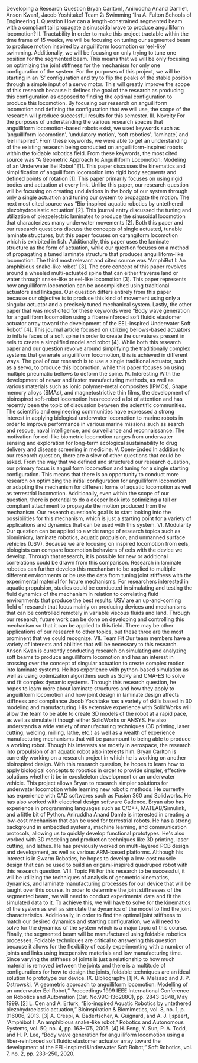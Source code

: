 Developing a Research Question
Bryan Carlton1, Aniruddha Anand Damle1, Anson Kwan1, Jacob Yoshitake1
Team 2: Swimming
1Ira A. Fulton Schools of Engineering
I. Question
How can a length-constrained segmented beam with a compliant tail propagate a sinusoidal wave to produce anguilliform locomotion?
II. Tractability
In order to make this project tractable within the time frame of 15 weeks, we will be focusing on tuning our segmented beam to produce motion inspired by anguilliform locomotion or ‘eel-like’ swimming. Additionally, we will be focusing on only trying to tune one position for the segmented beam. This means that we will be only focusing on optimizing the joint stiffness for the mechanism for only one configuration of the system. For the purposes of this project, we will be starting in an ‘S’ configuration and try to flip the peaks of the stable position through a simple input of a servo motor. This will greatly improve the scope of this research because it defines the goal of the research as producing this configuration as opposed to finding the optimal configuration to produce this locomotion. By focusing our research on anguilliform locomotion and defining the configuration that we will use, the scope of the research will produce successful results for this semester.
III. Novelty
For the purposes of understanding the various research spaces that anguilliform locomotion-based robots exist, we used keywords such as ‘anguilliform locomotion’, ‘undulatory motion’, ‘soft robotics’, ‘laminate’, and ‘eel inspired’. From these keywords, we were able to get an understanding of the existing research being conducted on anguilliform-inspired robots within the foldable robotics field.
From these keywords, the most cited source was “A Geometric Approach to Anguilliform Locomotion: Modeling of an Underwater Eel Robot” [1]. This paper discusses the kinematics and simplification of anguilliform locomotion into rigid body segments and defined points of rotation [1]. This paper primarily focuses on using rigid bodies and actuation at every link. Unlike this paper, our research question will be focusing on creating undulations in the body of our system through only a single actuation and tuning our system to propagate the motion. The next most cited source was “Bio-inspired aquatic robotics by untethered piezohydroelastic actuation’ [2]. This journal entry discussed the tuning and utilization of piezoelectric laminates to produce the sinusoidal locomotion that characterizes many underwater movements [2]. Both this paper and our research questions discuss the concepts of single actuated, tunable laminate structures, but this paper focuses on carangiform locomotion which is exhibited in fish. Additionally, this paper uses
the laminate structure as the form of actuation, while our question focuses on a method of
propagating a tuned laminate structure that produces anguilliform-like locomotion. The third most
relevant and cited source was “AmphiBot I: An amphibious snake-like robot” [3]. The core
concept of this paper revolves around a wheeled multi-actuated spine that can either traverse land
or water through snake-like or eel-like locomotion [3]. This paper represents how anguilliform
locomotion can be accomplished using traditional actuators and linkages. Our question differs
entirely from this paper because our objective is to produce this kind of movement using only a
singular actuator and a precisely tuned mechanical system. Lastly, the other paper that was most
cited for these keywords were “Body wave generation for anguilliform locomotion using a fiberreinforced
soft fluidic elastomer actuator array toward the development of the EEL-inspired
Underwater Soft Robot” [4]. This journal article focused on utilizing bellows-based actuators to
inflate faces of a soft spine in order to create the curvatures present in eels to create a simplified
model and robot [4]. While both this research paper and our question revolve around simplifying
the traditionally complex systems that generate anguilliform locomotion, this is achieved in
different ways. The goal of our research is to use a single traditional actuator, such as a servo, to
produce this locomotion, while this paper focuses on using multiple pneumatic bellows to deform
the spine.
IV. Interesting
With the development of newer and faster manufacturing methods, as well as various materials
such as ionic polymer-metal composites (IPMCs), Shape memory alloys (SMAs), and
magnetostrictive thin films, the development of bioinspired soft-robot locomotion has received a
lot of attention and has recently been the topic of discussion between the scientific communities.
The scientific and engineering communities have expressed a strong interest in applying biological
underwater locomotion to marine robots in order to improve performance in various marine
missions such as search and rescue, naval intelligence, and surveillance and reconnaissance. The
motivation for eel-like biometric locomotion ranges from underwater sensing and exploration for
long-term ecological sustainability to drug delivery and disease screening in medicine.
V. Open-Ended
In addition to our research question, there are a slew of other questions that could be asked. From
the way that we defined and structured our research question, our primary focus is anguiliform
locomotion and tuning for a single starting configuration. This means that there is an opportunity
to conduct more research on optimizing the initial configuration for anguilliform locomotion or
adapting the mechanism for different forms of aquatic locomotion as well as terrestrial locomotion.
Additionally, even within the scope of our question, there is potential to do a deeper look into
optimizing a tail or compliant attachment to propagate the motion produced from the mechanism.
Our research question's goal is to start looking into the possibilities for this mechanism, which is
just a starting point for a variety of applications and dynamics that can be used with this system.
VI. Modularity
Our question can be applied to a wide range of research topics such as biomimicry, laminate
robotics, aquatic propulsion, and unmanned surface vehicles (USV). Because we are focusing on
inspired locomotion from eels, biologists can compare locomotion behaviors of eels with the
device we develop. Through that research, it is possible for new or additional correlations could
be drawn from this comparison. Research in laminate robotics can further develop this mechanism
to be applied to multiple different environments or be use the data from tuning joint stiffness with
the experimental material for future mechanisms. For researchers interested in aquatic propulsion,
studies could be conducted in simulating and testing the fluid dynamics of the mechanism in
relation to correlating fluid environments that produce the best results. USV are an up-and-coming
field of research that focus mainly on producing devices and mechanisms that can be controlled
remotely in variable viscous fluids and land. Through our research, future work can be done on
developing and controlling this mechanism so that it can be applied to this field. There may be
other applications of our research to other topics, but these three are the most prominent that we
could recognize.
VII. Team Fit
Our team members have a variety of interests and abilities that will be necessary to this research.
Anson Kwan is currently conducting research on simulating and analyzing soft beams to produce
anguilliform locomotion and has an interest in crossing over the concept of singular actuation to
create complex motion into laminate systems. He has experience with python-based simulation as
well as using optimization algorithms such as SciPy and CMA-ES to solve and fit complex
dynamic systems. Through this research question, he hopes to learn more about laminate structures
and how they apply to anguilliform locomotion and how joint design in laminate design affects
stiffness and compliance
Jacob Yoshitake has a variety of skills based in 3D modeling and manufacturing. His extensive
experience with SolidWorks will allow the team to be able to create 3D models of the robot at a
rapid pace, as well as simulate it though either SolidWorks or ANSYS. He also understands a
wide variety of manufacturing techniques (3D printing, laser cutting, welding, milling, lathe, etc.)
as well as a wealth of experience manufacturing mechanisms that will be paramount to being able
to produce a working robot. Though his interests are mostly in aerospace, the research into
propulsion of an aquatic robot also interests him.
Bryan Carlton is currently working on a research project in which he is working on another
bioinspired design. With this research question, he hopes to learn how to apply biological concepts
to robotics in order to provide simpler, effective solutions whether it be in exoskeleton
development or an underwater vehicle. This project allows Bryan to research simpler solutions for
underwater locomotion while learning new robotic methods. He currently has experience with
CAD softwares such as Fusion 360 and Solidworks. He has also worked with electrical design
software Cadence. Bryan also has experience in programming languages such as C/C++,
MATLAB/Simulink, and a little bit of Python.
Aniruddha Anand Damle is interested in creating a low-cost mechanism that can be used for
terrestrial robots. He has a strong background in embedded systems, machine learning, and
communication protocols, allowing us to quickly develop functional prototypes. He's also worked
with 3D modeling and production techniques like 3D printing, laser cutting, and lathes. He has
previously worked on multi-layered PCB design and development, as well as various ARM-based
platforms. Although his interest is in Swarm Robotics, he hopes to develop a low-cost muscle
design that can be used to build an origami-inspired quadruped robot with this research question.
VIII. Topic Fit
For this research to be successful, it will be utilizing the techniques of analysis of geometric
kinematics, dynamics, and laminate manufacturing processes for our device that will be taught
over this course. In order to determine the joint stiffnesses of the segmented beam, we will need
to conduct experimental data and fit the simulated data to it. To achieve this, we will have to solve
for the kinematics of the system as well as simulate the dynamics of the model to find the joint
characteristics. Additionally, in order to find the optimal joint stiffness to match our desired
dynamics and starting configuration, we will need to solve for the dynamics of the system which
is a major topic of this course. Finally, the segmented beam will be manufactured using foldable
robotics processes. Foldable techniques are critical to answering this question because it allows
for the flexibility of easily experimenting with a number of joints and links using inexpensive
materials and low manufacturing time. Since varying the stiffness of joints is just a relationship to
how much material is removed between the joints and there is a multitude of configurations for
how to design the joints, foldable techniques are an ideal solution to prototype our device.
IX. Bibliography
[1] K. A. Melsaac and J. P. Ostrowski, “A geometric approach to anguilliform locomotion:
Modelling of an underwater Eel Robot,” Proceedings 1999 IEEE International Conference on
Robotics and Automation (Cat. No.99CH36288C), pp. 2843–2848, May 1999.
[2] L. Cen and A. Erturk, “Bio-inspired Aquatic Robotics by untethered piezohydroelastic
actuation,” Bioinspiration & Biomimetics, vol. 8, no. 1, p. 016006, 2013.
[3] A. Crespi, A. Badertscher, A. Guignard, and A. J. Ijspeert, “Amphibot I: An amphibious
snake-like robot,” Robotics and Autonomous Systems, vol. 50, no. 4, pp. 163–175, 2005.
[4] H. Feng, Y. Sun, P. A. Todd, and H. P. Lee, “Body wave generation for anguilliform
locomotion using a fiber-reinforced soft fluidic elastomer actuator array toward the development
of the EEL-inspired Underwater Soft Robot,” Soft Robotics, vol. 7, no. 2, pp. 233–250, 2020.
